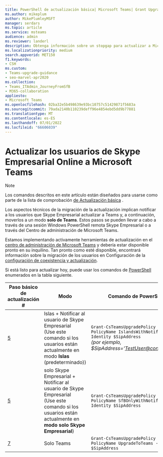 ```yaml
---
title: PowerShell de actualización básica| Microsoft Teams| Grant Upgrade Interop Policy
ms.author: mikeplum
author: MikePlumleyMSFT
manager: serdars
ms.topic: article
ms.service: msteams
audience: admin
ms.reviewer: landerl
description: Obtenga información sobre un stopgap para actualizar a Microsoft Teams si el Centro de Administración no se ha iluminado en su inquilino.
ms.localizationpriority: medium
search.appverid: MET150
f1.keywords:
- CSH
ms.custom:
- Teams-upgrade-guidance
- seo-marvel-apr2020
ms.collection:
- Teams_ITAdmin_JourneyFromSfB
- M365-collaboration
appliesto:
- Microsoft Teams
ms.openlocfilehash: 02ba32e5b498639e93bc10757c51429871f5683a
ms.sourcegitcommit: 79ada2140b110239deff96e4854ebd5dd9b77881
ms.translationtype: MT
ms.contentlocale: es-ES
ms.lasthandoff: 07/01/2022
ms.locfileid: "66606039"
---
```

# <a name="upgrading-your-users-from-skype-for-business-online-to-microsoft-teams"></a>Actualizar los usuarios de Skype Empresarial Online a Microsoft Teams

> [!Note]
> Los comandos descritos en este artículo están diseñados para usarse como parte de la lista de comprobación [de Actualización básica](./upgrade-start-here.md) .

Los aspectos técnicos de la migración de la actualización implican notificar a los usuarios que Skype Empresarial actualizar a Teams y, a continuación, moverlos a un modo **solo de Teams**. Estos pasos se pueden llevar a cabo a través de una sesión Windows PowerShell remota Skype Empresarial o a través del Centro de administración de Microsoft Teams.

Estamos implementando activamente herramientas de actualización en el [centro de administración de Microsoft Teams](manage-teams-skypeforbusiness-admin-center.md) y debería estar disponible pronto en su inquilino. Tan pronto como esté disponible, encontrará información sobre la migración de los usuarios en Configuración de la [configuración de coexistencia y actualización](./setting-your-coexistence-and-upgrade-settings.md).

Si está listo para actualizar hoy, puede usar los comandos de [PowerShell](/office365/enterprise/powershell/manage-office-365-with-office-365-powershell) enumerados en la tabla siguiente.

| Paso básico de actualización # | Modo | Comando de PowerShell |
|---|---|---|
| [5](upgrade-basic.md#step-5) | Islas + Notificar al usuario de Skype Empresarial<br>(Use este comando si los usuarios están actualmente en modo **Islas** (predeterminado)) | ```Grant-CsTeamsUpgradePolicy -PolicyName IslandsWithNotify -Identity $SipAddress```<br>*(por ejemplo, $SipAddress='TestUser@contoso.com')* |
| [5](upgrade-basic.md#step-5) | solo Skype Empresarial + Notificar al usuario de Skype Empresarial <br>(Use este comando si los usuarios están actualmente en **modo solo Skype Empresarial**) | ```Grant-CsTeamsUpgradePolicy -PolicyName SfBOnlyWithNotify -Identity $SipAddress```  |
| [7](upgrade-basic.md#step-7) | Solo Teams | ```Grant-CsTeamsUpgradePolicy -PolicyName UpgradeToTeams -Identity $SipAddress```  |